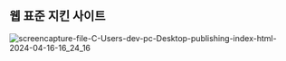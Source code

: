 <h2> 웹 표준 지킨 사이트 </h2>

![screencapture-file-C-Users-dev-pc-Desktop-publishing-index-html-2024-04-16-16_24_16](https://github.com/jinsuhyeon00/PUBLISHING/assets/79950254/ff9eba05-7835-471a-9540-302d1bd13889)
